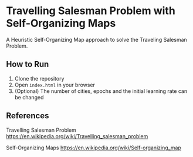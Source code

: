 # Travelling Salesman Problem with Self-Organizing Maps

A Heuristic Self-Organizing Map approach to solve the Traveling Salesman Problem.

## How to Run
1. Clone the repository
2. Open `index.html` in your browser
3. (Optional) The number of cities, epochs and the initial learning rate can be changed

## References
Travelling Salesman Problem
https://en.wikipedia.org/wiki/Travelling_salesman_problem

Self-Organizing Maps
https://en.wikipedia.org/wiki/Self-organizing_map
